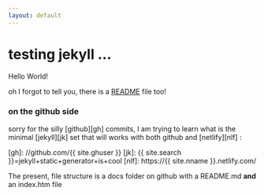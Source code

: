 ```yaml
---
layout: default
---
```

# testing jekyll ...

Hello World!

 oh I forgot to tell you,
 there is a [README](README.html) file too!

### on the github side

sorry for the silly [github][gh] commits, I am trying to learn
what is the minimal [jekyll][jk] set that will works with both
github and [netlify][nlf] :


[gh]: //github.com/{{ site.ghuser }}
[jk]: {{ site.search }}=jekyll+static+generator+is+cool
[nlf]: https://{{ site.nname }}.netlify.com/


The present, file structure is a docs folder on github
with a README.md **and** an index.htm file

